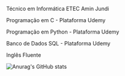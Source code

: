 Técnico em Informática ETEC Amin Jundi

Programação em C - Plataforma Udemy

Programação em Python - Plataforma Udemy

Banco de Dados SQL - Plataforma Udemy

Inglês Fluente

![Anurag's GitHub stats](https://github-readme-stats.vercel.app/api?username=JiqueGR&show_icons=true&theme=radical)
